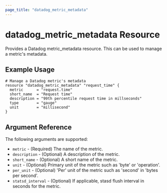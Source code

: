 ```yaml
---
page_title: "datadog_metric_metadata"
---
```


# datadog_metric_metadata Resource

Provides a Datadog metric_metadata resource. This can be used to manage a metric's metadata.

## Example Usage

```hcl
# Manage a Datadog metric's metadata
resource "datadog_metric_metadata" "request_time" {
  metric      = "request.time"
  short_name  = "Request time"
  description = "99th percentile request time in millseconds"
  type        = "gauge"
  unit        = "millisecond"
}
```

## Argument Reference

The following arguments are supported:

- `metric` - (Required) The name of the metric.
- `description` - (Optional) A description of the metric.
- `short_name` - (Optional) A short name of the metric.
- `unit` - (Optional) Primary unit of the metric such as 'byte' or 'operation'.
- `per_unit` - (Optional) 'Per' unit of the metric such as 'second' in 'bytes per second'.
- `statsd_interval` - (Optional) If applicable, stasd flush interval in seconds for the metric.
